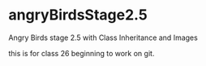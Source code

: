 # angryBirdsStage2.5
Angry Birds stage 2.5 with Class Inheritance and Images

this is for class 26 beginning to work on git.
